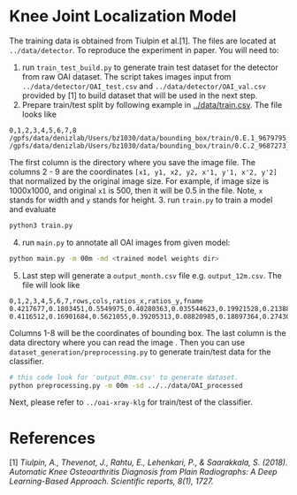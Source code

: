 # Knee Joint Localization Model
The training data is obtained from Tiulpin et al.[1]. The files are located at `../data/detector`. To reproduce the experiment in paper. You will need to:
1. run `train_test_build.py` to generate train test dataset for the detector from raw OAI dataset. The script takes images input from `../data/detector/OAI_test.csv` and `../data/detector/OAI_val.csv` provided by [1] to build dataset that will be used in the next step. 
2. Prepare train/test split by following example in [../data/train.csv](https://github.com/denizlab/OAI-KL-Grade-Classification/tree/master/data/detector). The file looks like
```
0,1,2,3,4,5,6,7,8
/gpfs/data/denizlab/Users/bz1030/data/bounding_box/train/0.E.1_9679795_20050907_01087203_001.h5,0.6247968423496634,0.29277998862990334,0.9034130485256558,0.6338828880045481,0.13628976085442304,0.316372939169983,0.41490596703041555,0.6574758385446277
/gpfs/data/denizlab/Users/bz1030/data/bounding_box/train/0.C.2_9687273_20040914_00267603_001.h5,0.5451764705882354,0.34777618364418933,0.8218823529411765,0.685222381635581,0.16282352941176473,0.32969870875179336,0.4395294117647059,0.667144906743185
```
The first column is the directory where you save the image file. The columns 2 - 9 are the coordinates `[x1, y1, x2, y2, x'1, y'1, x'2, y'2]` that normalized by the original image size. For example, if image size is 1000x1000, and original `x1` is 500, then it will be 0.5 in the file. Note, `x` stands for width and `y` stands for height.
3. run `train.py` to train a model and evaluate
```bash
python3 train.py
```
4. run `main.py` to annotate all OAI images from given model:
```bash
python main.py -m 00m -md <trained model weights dir>
```
5. Last step will generate a `output_month.csv` file e.g. `output_12m.csv`. 
The file will look like
```
0,1,2,3,4,5,6,7,rows,cols,ratios_x,ratios_y,fname
0.4217677,0.1803451,0.5549975,0.40280363,0.035544623,0.19921528,0.2138884,0.40788278,3487,4376,0.20475319926873858,0.2569544020648122,/gpfs/data/denizlab/Datasets/OAI_original/12m/1.E.1/9000099/20060713/01653203/001
0.4116512,0.16901684,0.5621055,0.39205313,0.08820985,0.18897364,0.2743088,0.40614438,2048,2494,0.35926222935044105,0.4375,/gpfs/data/denizlab/Datasets/OAI_original/12m/1.C.2/9000296/20051007/01140204/001
```
Columns 1-8 will be the coordinates of bounding box. The last column is the data directory where you can read the image
.
Then you can use `dataset_generation/preprocessing.py` to generate train/test data for the classifier.
```bash
# this code look for 'output_00m.csv' to generate dataset.
python preprocessing.py -m 00m -sd ../../data/OAI_processed
```
Next, please refer to `../oai-xray-klg` for train/test of the classifier.

# References

[1] *Tiulpin, A., Thevenot, J., Rahtu, E., Lehenkari, P., & Saarakkala, S. (2018). Automatic Knee Osteoarthritis Diagnosis from Plain Radiographs: A Deep Learning-Based Approach. Scientific reports, 8(1), 1727.*

